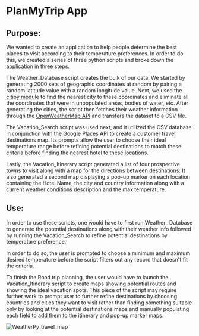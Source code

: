 # PlanMyTrip App

## Purpose:

We wanted to create an application to help people determine the best places to visit according to their temperature preferences.
In order to do this, we created a series of three python scripts and broke down the application in three steps.

The Weather_Database script creates the bulk of our data. 
We started by generating 2000 sets of geographic coordinates at random by pairing a random latitude value with a random longitude value. Next, we used the [citipy module](https://github.com/wingchen/citipy) to find the nearest city to these coordinates and eliminate all the coordinates that were in unpopulated areas, bodies of water, etc. After generating the cities, the script then fetches their weather information through the [OpenWeatherMap API](https://openweathermap.org/api) and transfers the dataset to a CSV file.

The Vacation_Search script was used next, and it utilized the CSV database in conjunction with the Google Places API to create  a customer travel destinations map. Its prompts allow the user to choose their ideal temperature range before refining potential destinations to match these criteria before finding the nearest hotel to these locations.

Lastly, the Vacation_Itinerary script generated a list of four prospective towns to visit along with a map for the directions between destinations. It also generated a second map displaying a pop-up marker on each location containing the Hotel Name, the city and country information along with a current weather conditions description and the max temperature.

## Use:

In order to use these scripts, one would have to first run Weather_ Database to generate the potential destinations along with their weather info followed by running the Vacation_Search to refine potential destinations by temperature preference.

In order to do so, the user is prompted to choose a minimum and maximum desired temperature before the script filters out any record that doesn't fit the criteria.

To finish the Road trip planning, the user would have to launch the Vacation_Itinerary script to create maps showing potential routes and showing the ideal vacation spots. This piece of the script may require further work to prompt user to further refine destinations by choosing countries and cities they want to visit rather than finding something suitable only by looking at the potential destinations maps and manually populating each field to add them to the itinerary and pop-up marker maps.


  ![WeatherPy_travel_map](https://user-images.githubusercontent.com/76575162/120953297-48398500-c712-11eb-839e-7baf81a9266b.png)

